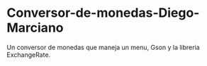 # Conversor-de-monedas-Diego-Marciano
Un conversor de monedas que maneja un menu, Gson y la libreria ExchangeRate.
